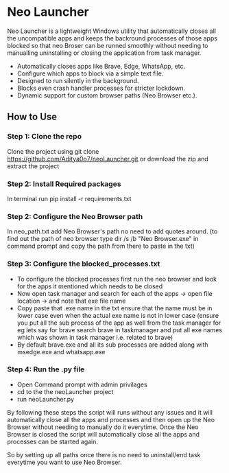 # Neo Launcher

Neo Launcher is a lightweight Windows utility that automatically closes all the uncompatible apps and keeps the backround processes of those apps blocked so that neo Broser can be runned smoothly without needing to manualling uninstalling or closing the application from task manager.


-  Automatically closes apps like Brave, Edge, WhatsApp, etc.
-  Configure which apps to block via a simple text file.
-  Designed to run silently in the background.
-  Blocks even crash handler processes for stricter lockdown.
-  Dynamic support for custom browser paths (Neo Browser etc.).

## How to Use

### Step 1: Clone the repo
Clone the project using git clone https://github.com/Aditya0o7/neoLauncher.git or download the zip and extract the project

### Step 2: Install Required packages
In terminal run pip install -r requirements.txt

### Step 2: Configure the Neo Browser path
In neo_path.txt add Neo Browser's path no need to add quotes around.
(to find out the path of neo browser type dir /s /b "Neo Browser.exe" in command prompt and copy the path from there to paste in the txt)

### Step 3: Configure the blocked_processes.txt
- To configure the blocked processes first run the neo browser and look for the apps it mentioned which needs to be closed
- Now open task manager and search for each of the apps -> open file location -> and note that exe file name
- Copy paste that .exe name in the txt ensure that the name must be in lower case even when the actual exe name is not in lower case
(ensure you put all the sub process of the app as well from the task manager for eg lets say for brave search brave in taskmanager and put all exe names which was shown in task manager i.e. related to brave)
- By default brave.exe and all its sub processes are added along with msedge.exe and whatsapp.exe

### Step 4: Run the .py file
- Open Command prompt with admin privilages
- cd to the the neoLauncher project
- run neoLauncher.py 

By following these steps the script will runs without any issues and it will automatically close all the apps and processes and then open up the Neo Browser without needing to manually do it everytime. Once the Neo Browser is closed the script will automatically close all the apps and processes can be started again.

So by setting up all paths once there is no need to uninstall/end task everytime you want to use Neo Browser.
